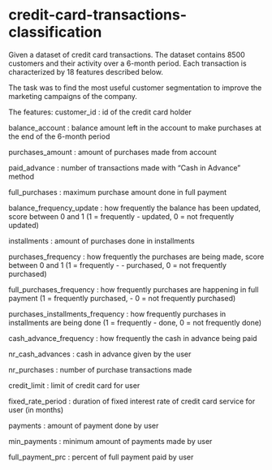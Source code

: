 # credit-card-transactions-classification

Given a dataset of credit card transactions. The dataset contains 8500 customers and their activity over a 6-month period. Each transaction is characterized by 18 features described below.

The task was to find the most useful customer segmentation to improve the marketing campaigns of the company.

The features:
customer_id : id of the credit card holder

balance_account : balance amount left in the account to make purchases at the end of the 6-month period

purchases_amount : amount of purchases made from account

paid_advance : number of transactions made with “Cash in Advance” method

full_purchases : maximum purchase amount done in full payment

balance_frequency_update : how frequently the balance has been updated, score between 0 and 1 (1 = frequently - updated, 0 = not frequently updated)

installments : amount of purchases done in installments

purchases_frequency : how frequently the purchases are being made, score between 0 and 1 (1 = frequently - - purchased, 0 = not frequently purchased)

full_purchases_frequency : how frequently purchases are happening in full payment (1 = frequently purchased, - 0 = not frequently purchased)

purchases_installments_frequency : how frequently purchases in installments are being done (1 = frequently - done, 0 = not frequently done)

cash_advance_frequency : how frequently the cash in advance being paid

nr_cash_advances : cash in advance given by the user

nr_purchases : number of purchase transactions made

credit_limit : limit of credit card for user

fixed_rate_period : duration of fixed interest rate of credit card service for user (in months)

payments : amount of payment done by user

min_payments : minimum amount of payments made by user

full_payment_prc : percent of full payment paid by user
